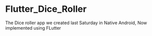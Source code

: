 # Flutter_Dice_Roller
The Dice roller app we created last Saturday in Native Android, Now implemented using FLutter
